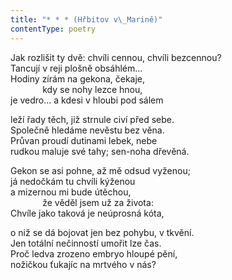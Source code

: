 ```yaml
---
title: "* * * (Hřbitov v\_Marině)"
contentType: poetry
---
```


<section>

Jak rozlišit ty dvě: chvíli cennou, chvíli bezcennou?  
Tancují v reji plošně obsáhlém…  
Hodiny zírám na gekona, čekaje,  
             kdy se nohy lezce hnou,  
je vedro… a kdesi v hloubi pod sálem

leží řady těch, již strnule civí před sebe.  
Společně hledáme nevěstu bez věna.  
Průvan proudí dutinami lebek, nebe  
rudkou maluje své tahy; sen-noha dřevěná.

Gekon se asi pohne, až mě odsud vyženou;  
já nedočkám tu chvíli kýženou  
a mizernou mi bude útěchou,  
             že věděl jsem už za života:  
Chvíle jako taková je neúprosná kóta,

o niž se dá bojovat jen bez pohybu, v tkvění.  
Jen totální nečinností umořit lze čas.  
Proč ledva zrozeno embryo hloupé pění,  
nožičkou ťukajíc na mrtvého v nás?

</section>
